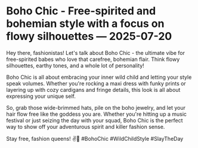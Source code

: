 # Boho Chic - Free-spirited and bohemian style with a focus on flowy silhouettes — 2025-07-20

Hey there, fashionistas! Let's talk about Boho Chic - the ultimate vibe for free-spirited babes who love that carefree, bohemian flair. Think flowy silhouettes, earthy tones, and a whole lot of personality!

Boho Chic is all about embracing your inner wild child and letting your style speak volumes. Whether you're rocking a maxi dress with funky prints or layering up with cozy cardigans and fringe details, this look is all about expressing your unique self.

So, grab those wide-brimmed hats, pile on the boho jewelry, and let your hair flow free like the goddess you are. Whether you're hitting up a music festival or just seizing the day with your squad, Boho Chic is the perfect way to show off your adventurous spirit and killer fashion sense.

Stay free, fashion queens! ✌️🌻 #BohoChic #WildChildStyle #SlayTheDay